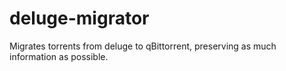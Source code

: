 # deluge-migrator

Migrates torrents from deluge to qBittorrent, preserving as much information as
possible.
